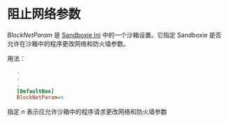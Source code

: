 # 阻止网络参数

_BlockNetParam_ 是 [Sandboxie Ini](SandboxieIni.md) 中的一个沙箱设置。它指定 Sandboxie 是否允许在沙箱中的程序更改网络和防火墙参数。

用法：

```ini
   .
   .
   .
   [DefaultBox]
   BlockNetParam=n
```

指定 _n_ 表示应允许沙箱中的程序请求更改网络和防火墙参数
